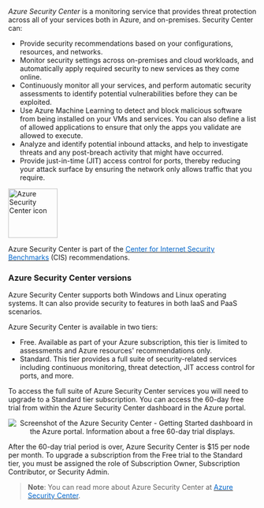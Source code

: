 
*Azure Security Center* is a monitoring service that provides threat protection across all of your services both in Azure, and on-premises. Security Center can:

- Provide security recommendations based on your configurations, resources, and networks.
- Monitor security settings across on-premises and cloud workloads, and automatically apply required security to new services as they come online.
- Continuously monitor all your services, and perform automatic security assessments to identify potential vulnerabilities before they can be exploited.
- Use Azure Machine Learning to detect and block malicious software from being installed on your VMs and services. You can also define a list of allowed applications to ensure that only the apps you validate are allowed to execute.
- Analyze and identify potential inbound attacks, and help to investigate threats and any post-breach activity that might have occurred.
- Provide just-in-time (JIT) access control for ports, thereby reducing your attack surface by ensuring the network only allows traffic that you require.



<p style="text-align:left;"><img src="../Linked_Image_Files/securitycenter.png" width="100" height="100" alt="Azure Security Center icon"></p>


Azure Security Center is part of the <a href="https://www.cisecurity.org/cis-benchmarks/" target="_blank"><span style="color: #0066cc;" color="#0066cc"> Center for Internet Security Benchmarks</span></a> (CIS) recommendations.

### Azure Security Center versions

Azure Security Center supports both Windows and Linux operating systems. It can also provide security to features in both IaaS and PaaS scenarios.

Azure Security Center is available in two tiers:

- Free. Available as part of your Azure subscription, this tier is limited to assessments and  Azure resources' recommendations only.
- Standard. This tier provides a full suite of security-related services including continuous monitoring, threat detection, JIT access control for ports, and more.

To access the full suite of Azure Security Center services you will need to upgrade to a Standard tier subscription. You can access the 60-day free trial from within the Azure Security Center dashboard in the Azure portal.

<p style="text-align:center;"><img src="../Linked_Image_Files/securitycenterfreetrialdashboard.png" alt="Screenshot of the Azure Security Center - Getting Started dashboard in the Azure portal. Information about a free 60-day trial displays."></p>

After the 60-day trial period is over, Azure Security Center is $15 per node per month. To upgrade a subscription from the Free trial to the Standard tier, you must be assigned the role of Subscription Owner, Subscription Contributor, or Security Admin.



> **Note**: You can read more about Azure Security Center at <a href="https://azure.microsoft.com/en-us/services/security-center/" target="_blank"><span style="color: #0066cc;" color="#0066cc">Azure Security Center</span></a>.


